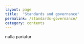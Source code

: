 ```yaml
---
layout: page
title:  "Standards and governance"
permalink: /standards-governance/
category: contents
---
```

nulla pariatur

